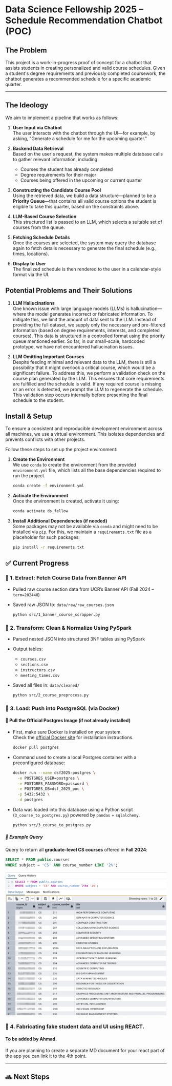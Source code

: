 # Data Science Fellowship 2025 – Schedule Recommendation Chatbot (POC)

## The Problem
This project is a work-in-progress proof of concept for a chatbot that assists students in creating personalized and valid course schedules. Given a student's degree requirements and previously completed coursework, the chatbot generates a recommended schedule for a specific academic quarter.

---

## The Ideology

We aim to implement a pipeline that works as follows:

1. **User Input via Chatbot**  
   The user interacts with the chatbot through the UI—for example, by asking, "Generate a schedule for me for the upcoming quarter."

2. **Backend Data Retrieval**  
   Based on the user's request, the system makes multiple database calls to gather relevant information, including:
   - Courses the student has already completed  
   - Degree requirements for their major  
   - Courses being offered in the upcoming or current quarter

3. **Constructing the Candidate Course Pool**  
   Using the retrieved data, we build a data structure—planned to be a **Priority Queue**—that contains all valid course options the student is eligible to take this quarter, based on the constraints above.

4. **LLM-Based Course Selection**  
   This structured list is passed to an LLM, which selects a suitable set of courses from the queue.

5. **Fetching Schedule Details**  
   Once the courses are selected, the system may query the database again to fetch details necessary to generate the final schedule (e.g., times, locations).

6. **Display to User**  
   The finalized schedule is then rendered to the user in a calendar-style format via the UI.


## Potential Problems and Their Solutions

1. **LLM Hallucinations**  
   One known issue with large language models (LLMs) is hallucination—where the model generates incorrect or fabricated information. To mitigate this, we limit the amount of data sent to the LLM. Instead of providing the full dataset, we supply only the necessary and pre-filtered information (based on degree requirements, interests, and completed courses). This data is structured in a controlled format using the priority queue mentioned earlier. So far, in our small-scale, hardcoded prototype, we have not encountered hallucination issues.

2. **LLM Omitting Important Courses**  
   Despite feeding minimal and relevant data to the LLM, there is still a possibility that it might overlook a critical course, which would be a significant failure. To address this, we perform a validation check on the course plan generated by the LLM. This ensures that core requirements are fulfilled and the schedule is valid. If any required course is missing or an error is detected, we prompt the LLM to regenerate the schedule. This validation step occurs internally before presenting the final schedule to the student.



## Install & Setup

To ensure a consistent and reproducible development environment across all machines, we use a virtual environment. This isolates dependencies and prevents conflicts with other projects.

Follow these steps to set up the project environment:

1. **Create the Environment**  
   We use `conda` to create the environment from the provided `environment.yml` file, which lists all the base dependencies required to run the project.

   ```bash
   conda create -f environment.yml
   ```

2. **Activate the Environment**  
   Once the environment is created, activate it using:

   ```bash
   conda activate ds_fellow
   ```

3. **Install Additional Dependencies (if needed)**  
   Some packages may not be available via `conda` and might need to be installed via `pip`. For this, we maintain a `requirements.txt` file as a placeholder for such packages:

   ```bash
   pip install -r requirements.txt
   ```

## ✅ Current Progress

### 🔹 1. Extract: Fetch Course Data from Banner API

- Pulled raw course section data from UCR’s Banner API (Fall 2024 – `term=202440`)
- Saved raw JSON to: `data/raw/raw_courses.json`

    ```bash
    python src/1_banner_course_scrapper.py
    ```

### 🔹 2. Transform: Clean & Normalize Using PySpark

- Parsed nested JSON into structured 3NF tables using PySpark
- Output tables:
  - `courses.csv`
  - `sections.csv`
  - `instructors.csv`
  - `meeting_times.csv`
- Saved all files in: `data/cleaned/`

    ```bash
    python src/2_course_preprocess.py
    ```

### 🔹 3. Load: Push into PostgreSQL (via Docker)

#### 🐳 Pull the Official Postgres Image (if not already installed)

- First, make sure Docker is installed on your system.  
  Check the [official Docker site](https://www.docker.com/) for installation instructions.

    ```bash
    docker pull postgres
    ```

- Command used to create a local Postgres container with a preconfigured database:

    ```bash
    docker run --name dsf2025-postgres \
      -e POSTGRES_USER=postgres \
      -e POSTGRES_PASSWORD=password \
      -e POSTGRES_DB=dsf_2025_poc \
      -p 5432:5432 \
      -d postgres
    ```

- Data was loaded into this database using a Python script (`3_course_to_postgres.py`) powered by `pandas` + `sqlalchemy`.

    ```bash
    python src/3_course_to_postgres.py
    ```

##### 🧪 Example Query

Query to return all **graduate-level CS courses** offered in **Fall 2024**:

```sql
SELECT * FROM public.courses
WHERE subject = 'CS' AND course_number LIKE '2%';
```

<img src="media/images/grad-courses.png" alt="Graduate CS Courses Demo" width="600"/>

### 🔹 4. Fabricating fake student data and UI using REACT. 
#### To be added by Ahmad.
If you are planning to create a separate MD document for your react part of the app you can link it to the 4th point.

---

## 🔜 Next Steps

<!-- - Create student mock profiles (completed courses + degree plan)
- Build a scheduling engine (prerequisite checking, conflict avoidance)
  - possibly build a DAG to have all the constraint for degree requiremenets which can be added to a queue based on which classes have been satisfied. Later the LLM (such as ChatGPT) can be used to plan out the schedule based on the queue and class offering lists.
- Wrap logic in a chatbot interface (e.g., Streamlit or Flask)
- Support real-time course updates (optionally rerun fetchers per quarter)
- need a api key for gemini at the moment (has to be fixed upon deployment)
- showcase the schedule using visualizations given the output -->